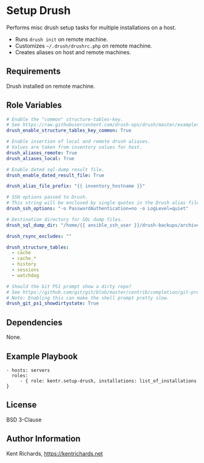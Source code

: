 Setup Drush
=========

Performs misc drush setup tasks for multiple installations on a host.

* Runs `drush init` on remote machine.
* Customizes `~/.drush/drushrc.php` on remote machine.
* Creates aliases on host and remote machines.

Requirements
------------

Drush installed on remote machine.

Role Variables
--------------

```yaml
# Enable the "common" structure-tables-key.
# See https://raw.githubusercontent.com/drush-ops/drush/master/examples/example.drushrc.php
drush_enable_structure_tables_key_common: True

# Enable insertion of local and remote drush aliases.
# Values are taken from inventory values for host.
drush_aliases_remote: True
drush_aliases_local: True

# Enable dated sql-dump result file.
drush_enable_dated_result_file: True

drush_alias_file_prefix: "{{ inventory_hostname }}"

# SSH options passed to Drush.
# This string will be enclosed by single quotes in the Drush alias file.
drush_ssh_options: "-o PasswordAuthentication=no -o LogLevel=quiet"

# Destination directory for SQL dump files.
drush_sql_dump_dir: "/home/{{ ansible_ssh_user }}/drush-backups/archive-dump"

drush_rsync_excludes: ""

drush_structure_tables:
  - cache
  - cache_*
  - history
  - sessions
  - watchdog

# Should the Git PS1 prompt show a dirty repo?
# See https://github.com/git/git/blob/master/contrib/completion/git-prompt.sh.
# Note: Enabling this can make the shell prompt pretty slow.
drush_git_ps1_showdirtystate: True
```

Dependencies
------------

None.

Example Playbook
----------------

    - hosts: servers
      roles:
         - { role: kentr.setup-drush, installations: list_of_installations }

License
-------

BSD 3-Clause

Author Information
------------------

Kent Richards, https://kentrichards.net

